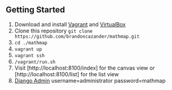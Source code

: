 ## Getting Started
1. Download and install [Vagrant](http://www.vagrantup.com/) and [VirtualBox](https://www.virtualbox.org/)
2. Clone this repository `git clone https://github.com/brandoncazander/mathmap.git`
3. `cd ./mathmap`
4. `vagrant up`
5. `vagrant ssh`
6. `/vagrant/run.sh`
7. Visit [http://localhost:8100/index] for the canvas view or [http://localhost:8100/list] for the list view
8. [Django Admin](http://localhost:8100/admin/) username=administrator password=mathmap
